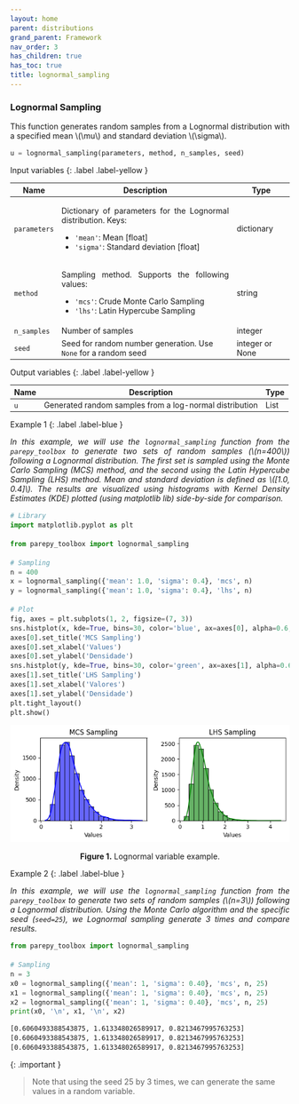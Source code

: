 ```yaml
---
layout: home
parent: distributions
grand_parent: Framework
nav_order: 3
has_children: true
has_toc: true
title: lognormal_sampling
---
```


<!--Don't delete ths script-->
<script src = "https://polyfill.io/v3/polyfill.min.js?features=es6"></script>
<script id = "MathJax-script" async src="https://cdn.jsdelivr.net/npm/mathjax@3/es5/tex-mml-chtml.js"></script>
<!--Don't delete ths script-->

<h3>Lognormal Sampling</h3>

<p align="justify">
    This function generates random samples from a Lognormal distribution with a specified mean \(\mu\) and standard deviation \(\sigma\).
</p>

```python
u = lognormal_sampling(parameters, method, n_samples, seed)
```

Input variables
{: .label .label-yellow }

<table style="width:100%">
    <thead>
      <tr>
        <th>Name</th>
        <th>Description</th>
        <th>Type</th>
      </tr>
    </thead>
    <tr>
        <td><code>parameters</code></td>
        <td>
            <p align="justify">
            Dictionary of parameters for the Lognormal distribution. Keys:
            <ul>
                <li><code>'mean'</code>: Mean [float]</li>
                <li><code>'sigma'</code>: Standard deviation [float]</li>
            </ul>
            </p>
        </td>
        <td>dictionary</td>
    </tr>
    <tr>
        <td><code>method</code></td>
        <td>
            <p align="justify">Sampling method. Supports the following values:
            <ul>
                <li><code>'mcs'</code>: Crude Monte Carlo Sampling</li>
                <li><code>'lhs'</code>: Latin Hypercube Sampling</li>
            </ul>
            </p>
        </td>
        <td>string</td>
    </tr>
    <tr>
        <td><code>n_samples</code></td>
        <td>Number of samples</td>
        <td>integer</td>
    </tr>
    <tr>
        <td><code>seed</code></td>
        <td>Seed for random number generation. Use <code>None</code> for a random seed</td>
        <td>integer or None</td>
    </tr>
</table>

Output variables
{: .label .label-yellow }

<table style="width:100%">
   <thead>
     <tr>
       <th>Name</th>
       <th>Description</th>
       <th>Type</th>
     </tr>
   </thead>
   <tr>
       <td><code>u</code></td>
       <td>Generated random samples from a log-normal distribution</td>
       <td>List</td>
   </tr>
</table>

Example 1
{: .label .label-blue }

<p align="justify">
    <i>
        In this example, we will use the <code>lognormal_sampling</code> function from the <code>parepy_toolbox</code> to generate two sets of random samples (\(n=400\)) following a Lognormal distribution. The first set is sampled using the Monte Carlo Sampling (MCS) method, and the second using the Latin Hypercube Sampling (LHS) method. Mean and standard deviation is defined as \([1.0, 0.4]\). The results are visualized using histograms with Kernel Density Estimates (KDE) plotted (using matplotlib lib) side-by-side for comparison.
    </i>
</p>

```python
# Library
import matplotlib.pyplot as plt

from parepy_toolbox import lognormal_sampling

# Sampling
n = 400
x = lognormal_sampling({'mean': 1.0, 'sigma': 0.4}, 'mcs', n)
y = lognormal_sampling({'mean': 1.0, 'sigma': 0.4}, 'lhs', n)

# Plot
fig, axes = plt.subplots(1, 2, figsize=(7, 3))
sns.histplot(x, kde=True, bins=30, color='blue', ax=axes[0], alpha=0.6, edgecolor='black')
axes[0].set_title('MCS Sampling')
axes[0].set_xlabel('Values')
axes[0].set_ylabel('Densidade')
sns.histplot(y, kde=True, bins=30, color='green', ax=axes[1], alpha=0.6, edgecolor='black')
axes[1].set_title('LHS Sampling')
axes[1].set_xlabel('Valores')
axes[1].set_ylabel('Densidade')
plt.tight_layout()
plt.show()
```

<center>
    <img src="assets/images/lognormal_sampling.png" height="auto">
    <p align="center"><b>Figure 1.</b> Lognormal variable example.</p>
</center>

Example 2
{: .label .label-blue }

<p align="justify">
    <i>
    In this example, we will use the <code>lognormal_sampling</code> function from the <code>parepy_toolbox</code> to generate two sets of random samples (\(n=3\)) following a Lognormal distribution. Using the Monte Carlo algorithm and the specific seed (<code>seed=25</code>), we Lognormal sampling generate 3 times and compare results.
    </i>
</p>

```python
from parepy_toolbox import lognormal_sampling

# Sampling
n = 3
x0 = lognormal_sampling({'mean': 1, 'sigma': 0.40}, 'mcs', n, 25)
x1 = lognormal_sampling({'mean': 1, 'sigma': 0.40}, 'mcs', n, 25)
x2 = lognormal_sampling({'mean': 1, 'sigma': 0.40}, 'mcs', n, 25)
print(x0, '\n', x1, '\n', x2)
```

```bash
[0.6060493388543875, 1.613348026589917, 0.8213467995763253] 
[0.6060493388543875, 1.613348026589917, 0.8213467995763253]
[0.6060493388543875, 1.613348026589917, 0.8213467995763253] 
```

{: .important }
> Note that using the seed 25 by 3 times, we can generate the same values in a random variable.
